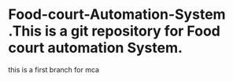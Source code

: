 # Food-court-Automation-System .This is a git repository for Food court automation System.
this is a first branch for mca
